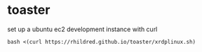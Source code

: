# toaster
set up a ubuntu ec2 development instance with curl

`bash <(curl https://rhildred.github.io/toaster/xrdplinux.sh)`
